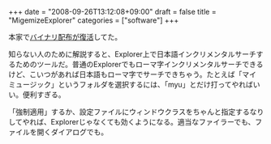 +++
date = "2008-09-26T13:12:08+09:00"
draft = false
title = "MigemizeExplorer"
categories = ["software"]
+++

本家で<a href="http://www12.plala.or.jp/yoshi223/MigemizeExplorer.tgz">バイナリ配布が復活</a>してた。

知らない人のために解説すると、Explorer上で日本語インクリメンタルサーチするためのツールだ。普通のExplorerでもローマ字インクリメンタルサーチできるけど、こいつがあれば日本語もローマ字でサーチできちゃう。たとえば「マイ ミュージック」というフォルダを選択するには、「myu」とだけ打ってやればいい。便利すぎる。

「強制適用」するか、設定ファイルにウィンドウクラスをちゃんと指定するなりしてやれば、Explorerじゃなくても効くようになる。適当なファイラーでも、ファイルを開くダイアログでも。
